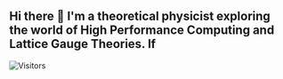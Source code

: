 ## Hi there 👋 I'm a theoretical physicist exploring the world of High Performance Computing and Lattice Gauge Theories. If 
![Visitors](https://api.visitorbadge.io/api/combined?path=https%3A%2F%2Fgithub.com%2FGennaroCalandriello&label=VISITORS&labelColor=%23697689&countColor=%2337d67a)
<!--
**GennaroCalandriello/GennaroCalandriello** is a ✨ _special_ ✨ repository because its `README.md` (this file) appears on your GitHub profile.

Here are some ideas to get you started:

- 🔭 I’m currently working on ...
- 🌱 I’m currently learning ...
- 👯 I’m looking to collaborate on ...
- 🤔 I’m looking for help with ...
- 💬 Ask me about ...
- 📫 How to reach me: ...
- 😄 Pronouns: ...
- ⚡ Fun fact: ...
-->
